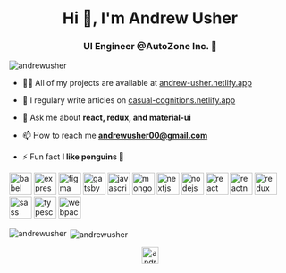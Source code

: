 <h1 align="center">Hi 👋, I'm Andrew Usher</h1>
<h3 align="center">UI Engineer @AutoZone Inc. 🚗</h3>

<p align="left"> <img src="https://komarev.com/ghpvc/?username=andrewusher" alt="andrewusher" /> </p>

- 👨‍💻 All of my projects are available at [andrew-usher.netlify.app](andrew-usher.netlify.app)

- 📝 I regulary write articles on [casual-cognitions.netlify.app](casual-cognitions.netlify.app)

- 💬 Ask me about **react, redux, and material-ui**

- 📫 How to reach me **andrewusher00@gmail.com**

- ⚡ Fun fact **I like penguins 🐧**

<p align="left"><img src="https://www.vectorlogo.zone/logos/babeljs/babeljs-icon.svg" alt="babel" width="40" height="40"/> <img src="https://devicons.github.io/devicon/devicon.git/icons/express/express-original-wordmark.svg" alt="express" width="40" height="40"/> <img src="https://www.vectorlogo.zone/logos/figma/figma-icon.svg" alt="figma" width="40" height="40"/> <img src="https://www.vectorlogo.zone/logos/gatsbyjs/gatsbyjs-icon.svg" alt="gatsby" width="40" height="40"/> <img src="https://devicons.github.io/devicon/devicon.git/icons/javascript/javascript-original.svg" alt="javascript" width="40" height="40"/> <img src="https://devicons.github.io/devicon/devicon.git/icons/mongodb/mongodb-original-wordmark.svg" alt="mongodb" width="40" height="40"/> <img src="https://cdn.worldvectorlogo.com/logos/nextjs-3.svg" alt="nextjs" width="40" height="40"/> <img src="https://devicons.github.io/devicon/devicon.git/icons/nodejs/nodejs-original-wordmark.svg" alt="nodejs" width="40" height="40"/> <img src="https://devicons.github.io/devicon/devicon.git/icons/react/react-original-wordmark.svg" alt="react" width="40" height="40"/> <img src="https://reactnative.dev/img/header_logo.svg" alt="reactnative" width="40" height="40"/> <img src="https://devicons.github.io/devicon/devicon.git/icons/redux/redux-original.svg" alt="redux" width="40" height="40"/> <img src="https://devicons.github.io/devicon/devicon.git/icons/sass/sass-original.svg" alt="sass" width="40" height="40"/> <img src="https://devicons.github.io/devicon/devicon.git/icons/typescript/typescript-original.svg" alt="typescript" width="40" height="40"/> <img src="https://devicons.github.io/devicon/devicon.git/icons/webpack/webpack-original.svg" alt="webpack" width="40" height="40"/></p><p><img align="left" src="https://github-readme-stats.vercel.app/api/top-langs/?username=andrewusher&layout=compact&hide=html" alt="andrewusher" /></p>

<p>&nbsp;<img align="center" src="https://github-readme-stats.vercel.app/api?username=andrewusher&show_icons=true" alt="andrewusher" /></p>

<p align="center">
<a href="https://twitter.com/andrewusher17" target="blank"><img align="center" src="https://cdn.jsdelivr.net/npm/simple-icons@3.0.1/icons/twitter.svg" alt="andrewusher17" height="30" width="30" /></a>
</p>
